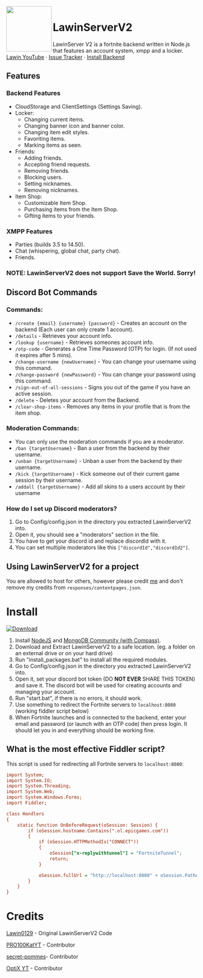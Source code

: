 <img style="vertical-align: middle;" src="https://external-content.duckduckgo.com/iu/?u=https%3A%2F%2Ftse1.mm.bing.net%2Fth%3Fid%3DOIP.Zs2Ec_WFJI4UGASq9IuYJAHaHa%26pid%3DApi&f=1&ipt=a271582403e961978ce0ed2d5203f75c56a8f456a046f3fb89952c4bfe0691b0&ipo=images" width="120" height="120" align="left">

# LawinServerV2
LawinServer V2 is a fortnite backend written in Node.js that features an account system, xmpp and a locker.</br>[Lawin YouTube](https://www.youtube.com/channel/UCiq0PARLj_e_Nqjc_nIv-Eg) · [Issue Tracker](https://github.com/Lawin0129/LawinServerV2/issues) · [Install Backend](#install)


## Features
### Backend Features
* CloudStorage and ClientSettings (Settings Saving).
* Locker:
    + Changing current items.
    + Changing banner icon and banner color.
    + Changing item edit styles.
    + Favoriting items.
    + Marking items as seen.
* Friends:
    + Adding friends.
    + Accepting friend requests.
    + Removing friends.
    + Blocking users.
    + Setting nicknames.
    + Removing nicknames.
* Item Shop:
    + Customizable Item Shop.
    + Purchasing items from the Item Shop.
    + Gifting items to your friends.
### XMPP Features
- Parties (builds 3.5 to 14.50).
- Chat (whispering, global chat, party chat).
- Friends.
### NOTE: LawinServerV2 does not support Save the World. Sorry!

## Discord Bot Commands

### Commands:
- `/create {email} {username} {password}` - Creates an account on the backend (Each user can only create 1 account).
- `/details` - Retrieves your account info.
- `/lookup {username}` - Retrieves someones account info.
- `/otp-code` - Generates a One Time Password (OTP) for login. (If not used it expires after 5 mins).
- `/change-username {newUsername}` - You can change your username using this command.
- `/change-password {newPassword}` - You can change your password using this command.
- `/sign-out-of-all-sessions` - Signs you out of the game if you have an active session.
- `/delete` - Deletes your account from the Backend.
- `/clear-shop-items` - Removes any items in your profile that is from the item shop.

### Moderation Commands:
- You can only use the moderation commands if you are a moderator.
- `/ban {targetUsername}` - Ban a user from the backend by their username.
- `/unban {targetUsername}` - Unban a user from the backend by their username.
- `/kick {targetUsername}` - Kick someone out of their current game session by their username.
- `/addall {targetUsername}` - Add all skins to a users account by their username

### How do I set up Discord moderators?
1) Go to Config/config.json in the directory you extracted LawinServerV2 into.
2) Open it, you should see a "moderators" section in the file.
3) You have to get your discord id and replace discordId with it.
4) You can set multiple moderators like this `["discordId","discordId2"]`.

## Using LawinServerV2 for a project
You are allowed to host for others, however please credit [me](https://github.com/Lawin0129) and don't remove my credits from `responses/contentpages.json`.

# Install

[![Download](https://img.shields.io/badge/Download-Now-Green?style=for-the-badge&logo=appveyor)](https://github.com/Lawin0129/LawinServerV2/archive/refs/heads/main.zip)

1) Install [NodeJS](https://nodejs.org/en/) and [MongoDB Community (with Compass)](https://www.mongodb.com/try/download/community).
2) Download and Extract LawinServerV2 to a safe location. (eg. a folder on an external drive or on your hard drive)
3) Run "install_packages.bat" to install all the required modules.
4) Go to Config/config.json in the directory you extracted LawinServerV2 into.
5) Open it, set your discord bot token (DO **NOT EVER** SHARE THIS TOKEN) and save it. The discord bot will be used for creating accounts and managing your account.
6) Run "start.bat", if there is no errors, it should work.
7) Use something to redirect the Fortnite servers to `localhost:8080` (working fiddler script below)
8) When Fortnite launches and is connected to the backend, enter your email and password (or launch with an OTP code) then press login. It should let you in and everything should be working fine.

## What is the most effective Fiddler script?

This script is used for redirecting all Fortnite servers to `localhost:8080`:

```ini
import System;
import System.IO;
import System.Threading;
import System.Web;
import System.Windows.Forms;
import Fiddler;

class Handlers
{
    static function OnBeforeRequest(oSession: Session) {
        if (oSession.hostname.Contains(".ol.epicgames.com"))
        {
            if (oSession.HTTPMethodIs("CONNECT"))
            {
                oSession["x-replywithtunnel"] = "FortniteTunnel";
                return;
            }

            oSession.fullUrl = "http://localhost:8080" + oSession.PathAndQuery;
        }
    }
}
```

# Credits
[Lawin0129](https://github.com/Lawin0129) - Original LawinServerV2 Code

[PRO100KatYT](https://github.com/PRO100KatYT) - Contributor

[secret-pommes](https://github.com/secret-pommes)- Contributor

[OptiX YT](https://codeberg.org/optixyt) - Contributor
